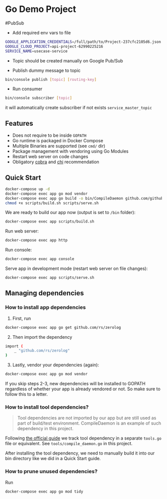 # Go Demo Project

#PubSub

- Add required env vars to file
```bash
GOOGLE_APPLICATION_CREDENTIALS=/full/path/to/Project-237cfc2105d6.json
GOOGLE_CLOUD_PROJECT=api-project-62990225216
SERVICE_NAME=usecase-service
```
- Topic should be created manually on Google Pub/Sub

- Publish dummy message to topic
```bash
bin/console publish [topic] [routing-key]   
```
- Run consumer
```bash
bin/console subscriber [topic]  
```
 it will automatically create subscriber if not exists `service_master_topic`

## Features

- Does not require to be inside `GOPATH`
- Go runtime is packaged in Docker Compose
- Multiple Binaries are supported (see `cmd/` dir)
- Package management with vendoring using Go Modules
- Restart web server on code changes
- Obligatory [cobra](https://github.com/spf13/cobra) and [chi](https://github.com/go-chi/chi) recommendation


## Quick Start

```sh
docker-compose up -d
docker-compose exec app go mod vendor
docker-compose exec app go build -o bin/CompileDaemon github.com/githubnemo/CompileDaemon
chmod +x scripts/build.sh scripts/serve.sh
```

We are ready to build our app now (output is set to `/bin` folder):

```sh
docker-compose exec app scripts/build.sh
```

Run web server:

```sh
docker-compose exec app http
```

Run console:

```sh
docker-compose exec app console
```

Serve app in development mode (restart web server on file changes):

```sh
docker-compose exec app scripts/serve.sh
```

## Managing dependencies

### How to install app dependencies

1. First, run

```sh
docker-compose exec app go get github.com/rs/zerolog
```

2. Then import the dependency

```sh
import (
    _ "github.com/rs/zerolog"
)
```

3. Lastly, vendor your dependencies (again):

```sh
docker-compose exec app go mod vendor
```

If you skip steps 2-3, new dependencies will be installed to GOPATH regardless of whether your app is already vendored or not. So make sure to follow this to a letter.

### How to install tool dependencies?

> Tool dependencies are not imported by our app but are still used as part of build/test environment. CompileDaemon is an example of such dependency in this project.

Following [the official guide](https://github.com/golang/go/wiki/Modules#how-can-i-track-tool-dependencies-for-a-module) we track tool dependency in a separate `tools.go` file or equivalent. See `tools/compile_daemon.go` in this project. 

After installing the tool dependency, we need to manually build it into our bin directory like we did in a Quick Start guide.

### How to prune unused dependencies?

Run

```sh
docker-compose exec app go mod tidy
```
